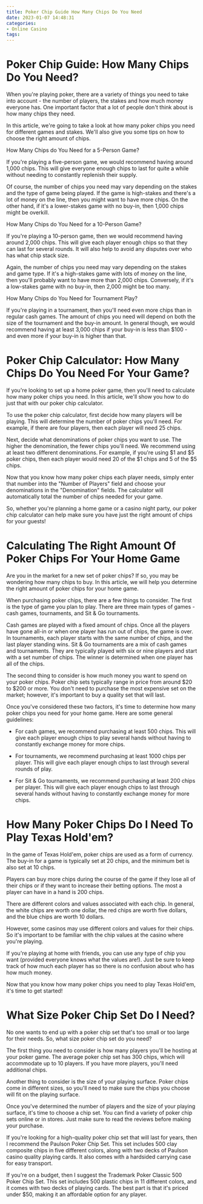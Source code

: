 ```yaml
---
title: Poker Chip Guide How Many Chips Do You Need
date: 2023-01-07 14:48:31
categories:
- Online Casino
tags:
---
```



#  Poker Chip Guide: How Many Chips Do You Need?

When you're playing poker, there are a variety of things you need to take into account - the number of players, the stakes and how much money everyone has. One important factor that a lot of people don't think about is how many chips they need.

In this article, we're going to take a look at how many poker chips you need for different games and stakes. We'll also give you some tips on how to choose the right amount of chips.

How Many Chips do You Need for a 5-Person Game?

If you're playing a five-person game, we would recommend having around 1,000 chips. This will give everyone enough chips to last for quite a while without needing to constantly replenish their supply.

Of course, the number of chips you need may vary depending on the stakes and the type of game being played. If the game is high-stakes and there's a lot of money on the line, then you might want to have more chips. On the other hand, if it's a lower-stakes game with no buy-in, then 1,000 chips might be overkill.

How Many Chips do You Need for a 10-Person Game?

If you're playing a 10-person game, then we would recommend having around 2,000 chips. This will give each player enough chips so that they can last for several rounds. It will also help to avoid any disputes over who has what chip stack size.

Again, the number of chips you need may vary depending on the stakes and game type. If it's a high-stakes game with lots of money on the line, then you'll probably want to have more than 2,000 chips. Conversely, if it's a low-stakes game with no buy-in, then 2,000 might be too many.

How Many Chips do You Need for Tournament Play?

If you're playing in a tournament, then you'll need even more chips than in regular cash games. The amount of chips you need will depend on both the size of the tournament and the buy-in amount. In general though, we would recommend having at least 3,000 chips if your buy-in is less than $100 - and even more if your buy-in is higher than that.

#  Poker Chip Calculator: How Many Chips Do You Need For Your Game?

If you're looking to set up a home poker game, then you'll need to calculate how many poker chips you need. In this article, we'll show you how to do just that with our poker chip calculator.

To use the poker chip calculator, first decide how many players will be playing. This will determine the number of poker chips you'll need. For example, if there are four players, then each player will need 25 chips.

Next, decide what denominations of poker chips you want to use. The higher the denomination, the fewer chips you'll need. We recommend using at least two different denominations. For example, if you're using $1 and $5 poker chips, then each player would need 20 of the $1 chips and 5 of the $5 chips.

Now that you know how many poker chips each player needs, simply enter that number into the "Number of Players" field and choose your denominations in the "Denomination" fields. The calculator will automatically total the number of chips needed for your game.

So, whether you're planning a home game or a casino night party, our poker chip calculator can help make sure you have just the right amount of chips for your guests!

#  Calculating The Right Amount Of Poker Chips For Your Home Game

Are you in the market for a new set of poker chips? If so, you may be wondering how many chips to buy. In this article, we will help you determine the right amount of poker chips for your home game.

When purchasing poker chips, there are a few things to consider. The first is the type of game you plan to play. There are three main types of games - cash games, tournaments, and Sit & Go tournaments.

Cash games are played with a fixed amount of chips. Once all the players have gone all-in or when one player has run out of chips, the game is over. In tournaments, each player starts with the same number of chips, and the last player standing wins. Sit & Go tournaments are a mix of cash games and tournaments. They are typically played with six or nine players and start with a set number of chips. The winner is determined when one player has all of the chips.

The second thing to consider is how much money you want to spend on your poker chips. Poker chip sets typically range in price from around $20 to $200 or more. You don't need to purchase the most expensive set on the market; however, it's important to buy a quality set that will last.

Once you've considered these two factors, it's time to determine how many poker chips you need for your home game. Here are some general guidelines:

- For cash games, we recommend purchasing at least 500 chips. This will give each player enough chips to play several hands without having to constantly exchange money for more chips.

- For tournaments, we recommend purchasing at least 1000 chips per player. This will give each player enough chips to last through several rounds of play.

- For Sit & Go tournaments, we recommend purchasing at least 200 chips per player. This will give each player enough chips to last through several hands without having to constantly exchange money for more chips.

#  How Many Poker Chips Do I Need To Play Texas Hold'em? 

In the game of Texas Hold'em, poker chips are used as a form of currency. The buy-in for a game is typically set at 20 chips, and the minimum bet is also set at 10 chips. 

Players can buy more chips during the course of the game if they lose all of their chips or if they want to increase their betting options. The most a player can have in a hand is 200 chips. 

There are different colors and values associated with each chip. In general, the white chips are worth one dollar, the red chips are worth five dollars, and the blue chips are worth 10 dollars. 

However, some casinos may use different colors and values for their chips. So it's important to be familiar with the chip values at the casino where you're playing. 

If you're playing at home with friends, you can use any type of chip you want (provided everyone knows what the values are!). Just be sure to keep track of how much each player has so there is no confusion about who has how much money. 

Now that you know how many poker chips you need to play Texas Hold'em, it's time to get started!

#  What Size Poker Chip Set Do I Need?

No one wants to end up with a poker chip set that's too small or too large for their needs. So, what size poker chip set do you need?

The first thing you need to consider is how many players you'll be hosting at your poker game. The average poker chip set has 300 chips, which will accommodate up to 10 players. If you have more players, you'll need additional chips.

Another thing to consider is the size of your playing surface. Poker chips come in different sizes, so you'll need to make sure the chips you choose will fit on the playing surface.

Once you've determined the number of players and the size of your playing surface, it's time to choose a chip set. You can find a variety of poker chip sets online or in stores. Just make sure to read the reviews before making your purchase.

If you're looking for a high-quality poker chip set that will last for years, then I recommend the Paulson Poker Chip Set. This set includes 500 clay composite chips in five different colors, along with two decks of Paulson casino quality playing cards. It also comes with a hardsided carrying case for easy transport.

If you're on a budget, then I suggest the Trademark Poker Classic 500 Poker Chip Set. This set includes 500 plastic chips in 11 different colors, and it comes with two decks of playing cards. The best part is that it's priced under $50, making it an affordable option for any player.